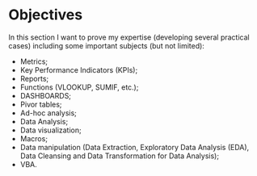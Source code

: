 # Objectives
In this section I want to prove my expertise (developing several practical cases) including some important subjects (but not limited):
- Metrics;
- Key Performance Indicators (KPIs);
- Reports;
- Functions (VLOOKUP, SUMIF, etc.);
- DASHBOARDS;
- Pivor tables;
- Ad-hoc analysis;
- Data Analysis;
- Data visualization;
- Macros;
- Data manipulation (Data Extraction, Exploratory Data Analysis (EDA), Data Cleansing and Data Transformation for Data Analysis);
- VBA.
